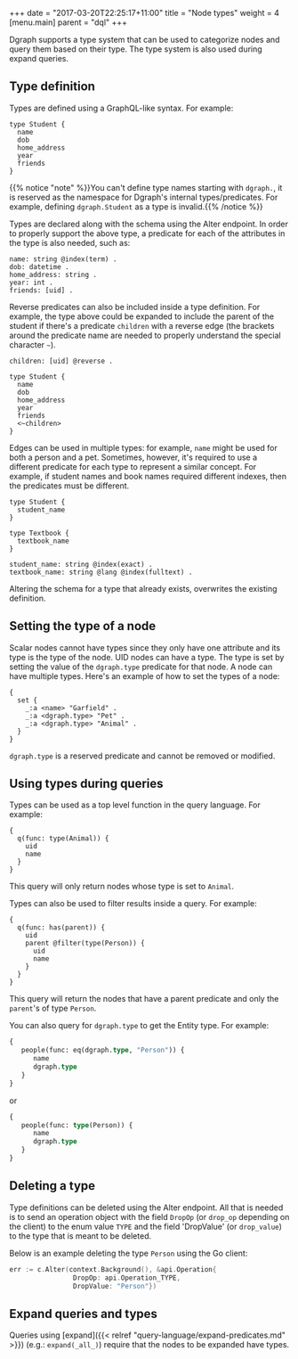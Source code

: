 +++
date = "2017-03-20T22:25:17+11:00"
title = "Node types"
weight = 4
[menu.main]
    parent = "dql"
+++

Dgraph supports a type system that can be used to categorize nodes and query
them based on their type. The type system is also used during expand queries.

## Type definition

Types are defined using a GraphQL-like syntax. For example:

```
type Student {
  name
  dob
  home_address
  year
  friends
}
```

{{% notice "note" %}}You can't define type names starting with `dgraph.`, it is reserved as the
namespace for Dgraph's internal types/predicates. For example, defining `dgraph.Student` as a
type is invalid.{{% /notice  %}}

Types are declared along with the schema using the Alter endpoint. In order to
properly support the above type, a predicate for each of the attributes
in the type is also needed, such as:

```
name: string @index(term) .
dob: datetime .
home_address: string .
year: int .
friends: [uid] .
```

Reverse predicates can also be included inside a type definition. For example, the type above
could be expanded to include the parent of the student if there's a predicate `children` with
a reverse edge (the brackets around the predicate name are needed to properly understand the
special character `~`).

```
children: [uid] @reverse .

type Student {
  name
  dob
  home_address
  year
  friends
  <~children>
}
```

Edges can be used in multiple types: for example, `name` might be used for both
a person and a pet. Sometimes, however, it's required to use a different
predicate for each type to represent a similar concept. For example, if student
names and book names required different indexes, then the predicates must be
different.

```
type Student {
  student_name
}

type Textbook {
  textbook_name
}

student_name: string @index(exact) .
textbook_name: string @lang @index(fulltext) .
```

Altering the schema for a type that already exists, overwrites the existing
definition.

## Setting the type of a node

Scalar nodes cannot have types since they only have one attribute and its type
is the type of the node. UID nodes can have a type. The type is set by setting
the value of the `dgraph.type` predicate for that node. A node can have multiple
types. Here's an example of how to set the types of a node:

```
{
  set {
    _:a <name> "Garfield" .
    _:a <dgraph.type> "Pet" .
    _:a <dgraph.type> "Animal" .
  }
}
```

`dgraph.type` is a reserved predicate and cannot be removed or modified.

## Using types during queries

Types can be used as a top level function in the query language. For example:

```
{
  q(func: type(Animal)) {
    uid
    name
  }
}
```

This query will only return nodes whose type is set to `Animal`.

Types can also be used to filter results inside a query. For example:

```
{
  q(func: has(parent)) {
    uid
    parent @filter(type(Person)) {
      uid
      name
    }
  }
}
```

This query will return the nodes that have a parent predicate and only the
`parent`'s of type `Person`.

You can also query for `dgraph.type` to get the Entity type. For example:

```graphql
{
   people(func: eq(dgraph.type, "Person")) {
      name
      dgraph.type
   }
}
```

or

```graphql
{
   people(func: type(Person)) {
      name
      dgraph.type
   }
}
```

## Deleting a type

Type definitions can be deleted using the Alter endpoint. All that is needed is
to send an operation object with the field `DropOp` (or `drop_op` depending on
the client) to the enum value `TYPE` and the field 'DropValue' (or `drop_value`)
to the type that is meant to be deleted.

Below is an example deleting the type `Person` using the Go client:
```go
err := c.Alter(context.Background(), &api.Operation{
                DropOp: api.Operation_TYPE,
                DropValue: "Person"})
```

## Expand queries and types

Queries using [expand]({{< relref "query-language/expand-predicates.md" >}}) (e.g.:
`expand(_all_)`) require that the nodes to be expanded have types.
